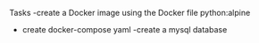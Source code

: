 Tasks
-create a Docker image using the Docker file  python:alpine
- create docker-compose yaml 
-create a mysql database 